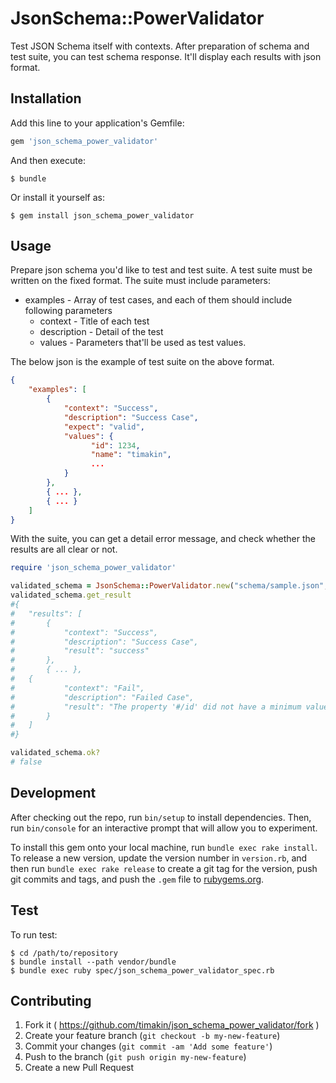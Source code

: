 # JsonSchema::PowerValidator

Test JSON Schema itself with contexts.
After preparation of schema and test suite, you can test schema response.
It'll display each results with json format.

## Installation

Add this line to your application's Gemfile:

```ruby
gem 'json_schema_power_validator'
```

And then execute:

    $ bundle

Or install it yourself as:

    $ gem install json_schema_power_validator

## Usage

Prepare json schema you'd like to test and test suite.
A test suite must be written on the fixed format.
The suite must include parameters:

- examples 			- Array of test cases, and each of them should include following parameters
	- context 		- Title of each test
	- description - Detail of the test
	- values 			- Parameters that'll be used as test values.

The below json is the example of test suite on the above format.

```json
{
	"examples": [
		{
			"context": "Success",
			"description": "Success Case",
			"expect": "valid",
			"values": {
				  "id": 1234,
				  "name": "timakin",
				  ...
			}
		},
		{ ... },
		{ ... }
	]
}
```

With the suite, you can get a detail error message, and check whether the results are all clear or not.

```ruby
require 'json_schema_power_validator'

validated_schema = JsonSchema::PowerValidator.new("schema/sample.json", "schema/suite/sample.json")
validated_schema.get_result
#{
#	"results": [
#		{
#			"context": "Success",
#			"description": "Success Case",
#			"result": "success"
#		},
#		{ ... },
#   {
#			"context": "Fail",
#			"description": "Failed Case",
#			"result": "The property '#/id' did not have a minimum value of 0, inclusively"
#		}
#	]
#}

validated_schema.ok?
# false
```

## Development

After checking out the repo, run `bin/setup` to install dependencies. Then, run `bin/console` for an interactive prompt that will allow you to experiment.

To install this gem onto your local machine, run `bundle exec rake install`. To release a new version, update the version number in `version.rb`, and then run `bundle exec rake release` to create a git tag for the version, push git commits and tags, and push the `.gem` file to [rubygems.org](https://rubygems.org).

## Test

To run test:

```
$ cd /path/to/repository
$ bundle install --path vendor/bundle
$ bundle exec ruby spec/json_schema_power_validator_spec.rb
```

## Contributing

1. Fork it ( https://github.com/timakin/json_schema_power_validator/fork )
2. Create your feature branch (`git checkout -b my-new-feature`)
3. Commit your changes (`git commit -am 'Add some feature'`)
4. Push to the branch (`git push origin my-new-feature`)
5. Create a new Pull Request
